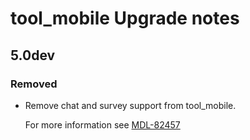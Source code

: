 # tool_mobile Upgrade notes

## 5.0dev

### Removed

- Remove chat and survey support from tool_mobile.

  For more information see [MDL-82457](https://tracker.moodle.org/browse/MDL-82457)
